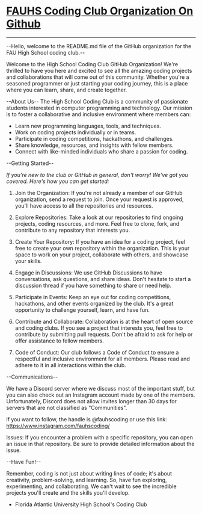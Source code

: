 # [FAUHS Coding Club Organization On Github](https://github.com/FAUHSCoding)

_____


--Hello, welcome to the README.md file of the GitHub organization for the FAU High School coding club.--

Welcome to the High School Coding Club GitHub Organization! We're thrilled to have you here and excited
to see all the amazing coding projects and collaborations that will come out of this community. Whether
you're a seasoned programmer or just starting your coding journey, this is a place where you can learn,
share, and create together.

--About Us--
The High School Coding Club is a community of passionate students interested in computer programming and
technology. Our mission is to foster a collaborative and inclusive environment where members can:

- Learn new programming languages, tools, and techniques.
- Work on coding projects individually or in teams.
- Participate in coding competitions, hackathons, and challenges.
- Share knowledge, resources, and insights with fellow members.
- Connect with like-minded individuals who share a passion for coding.

--Getting Started--

*If you're new to the club or GitHub in general, don't worry! We've got you covered. Here's how you can
get started:*

1. Join the Organization: If you're not already a member of our GitHub organization, send a request to join.
Once your request is approved, you'll have access to all the repositories and resources.

2. Explore Repositories: Take a look at our repositories to find ongoing projects, coding resources, and more.
Feel free to clone, fork, and contribute to any repository that interests you.

3. Create Your Repository: If you have an idea for a coding project, feel free to create your own repository
within the organization. This is your space to work on your project, collaborate with others, and showcase your skills.

4. Engage in Discussions: We use GitHub Discussions to have conversations, ask questions, and share ideas.
Don't hesitate to start a discussion thread if you have something to share or need help.

5. Participate in Events: Keep an eye out for coding competitions, hackathons, and other events organized by the club.
It's a great opportunity to challenge yourself, learn, and have fun.

6. Contribute and Collaborate: Collaboration is at the heart of open source and coding clubs. If you see a project that
interests you, feel free to contribute by submitting pull requests. Don't be afraid to ask for help or offer assistance
to fellow members.

7. Code of Conduct: Our club follows a Code of Conduct to ensure a respectful and inclusive environment for all members.
Please read and adhere to it in all interactions within the club.

--Communications--

We have a Discord server where we discuss most of the important stuff, but you can also check out an Instagram account
made by one of the members. Unfortunately, Discord does not allow invites longer than 30 days for servers that are not
classified as "Communities".

if you want to follow, the handle is @fauhscoding
or use this link: https://www.instagram.com/fauhscoding/

Issues: If you encounter a problem with a specific repository, you can open an issue in that repository. Be sure to
provide detailed information about the issue.

--Have Fun!--

Remember, coding is not just about writing lines of code; it's about creativity, problem-solving, and learning. So, have fun
exploring, experimenting, and collaborating. We can't wait to see the incredible projects you'll create and the skills you'll develop.

- Florida Atlantic University High School's Coding Club

